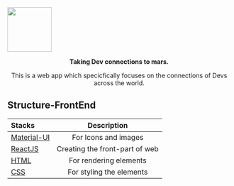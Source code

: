 <img align="center" height=100 src="https://i.postimg.cc/HssrpXFt/CODEMATES.png"/>

<p align="center">
  <strong>Taking Dev connections to mars.</strong>
</p>

<p align="center">This is a web app which specicfically focuses on the connections of Devs across the world.</p>

## Structure-FrontEnd

|  Stacks                         |      Description                |
| :-------------------            | :-------------------:           |
|  [Material-UI](Material-UI)     | For Icons and images            |
|  [ReactJS](ReactJS)             | Creating the front-part of web  |
|  [HTML](HTML)                   | For rendering elements          |  
|  [CSS](CSS)                     | For styling the elements        |
